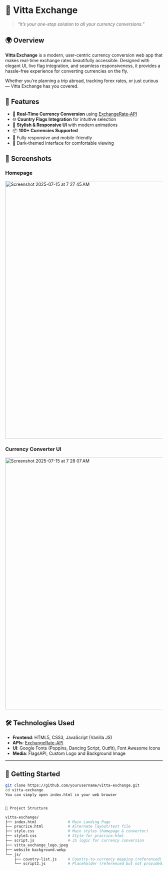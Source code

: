 # 💱 Vitta Exchange

> *“It’s your one-stop solution to all your currency conversions.”*

## 🌍 Overview

**Vitta Exchange** is a modern, user-centric currency conversion web app that makes real-time exchange rates beautifully accessible. Designed with elegant UI, live flag integration, and seamless responsiveness, it provides a hassle-free experience for converting currencies on the fly.

Whether you're planning a trip abroad, tracking forex rates, or just curious — Vitta Exchange has you covered.


## 🧠 Features

- 🔁 **Real-Time Currency Conversion** using [ExchangeRate-API](https://www.exchangerate-api.com/)
- 🌐 **Country Flags Integration** for intuitive selection
- 🎨 **Stylish & Responsive UI** with modern animations
- 📦 **100+ Currencies Supported**
- 📱 Fully responsive and mobile-friendly
- 🌙 Dark-themed interface for comfortable viewing


## 📸 Screenshots

### Homepage
<img width="1448" height="824" alt="Screenshot 2025-07-15 at 7 27 45 AM" src="https://github.com/user-attachments/assets/4510a302-6f8d-4ff7-82d1-13f9e4fcdc87" />



### Currency Converter UI
<img width="1432" height="805" alt="Screenshot 2025-07-15 at 7 28 07 AM" src="https://github.com/user-attachments/assets/7bee3ad1-36dc-407a-b717-4d3e879c332f" />


## 🛠️ Technologies Used

- **Frontend**: HTML5, CSS3, JavaScript (Vanilla JS)
- **APIs**: [ExchangeRate-API](https://www.exchangerate-api.com/)
- **UI**: Google Fonts (Poppins, Dancing Script, Outfit), Font Awesome Icons
- **Media**: FlagsAPI, Custom Logo and Background Image

---

## 🚀 Getting Started

```bash
git clone https://github.com/yourusername/vitta-exchange.git
cd vitta-exchange
You can simply open index.html in your web browser


📁 Project Structure

vitta-exchange/
├── index.html              # Main Landing Page
├── pracrice.html           # Alternate layout/test file
├── style.css               # Main styles (homepage & converter)
├── style3.css              # Style for pracrice.html
├── script.js               # JS logic for currency conversion
├── vitta_exchange_logo.jpeg
├── website background.webp
└── js/
    ├── country-list.js     # Country-to-currency mapping (referenced)
    └── script2.js          # Placeholder (referenced but not provided)
